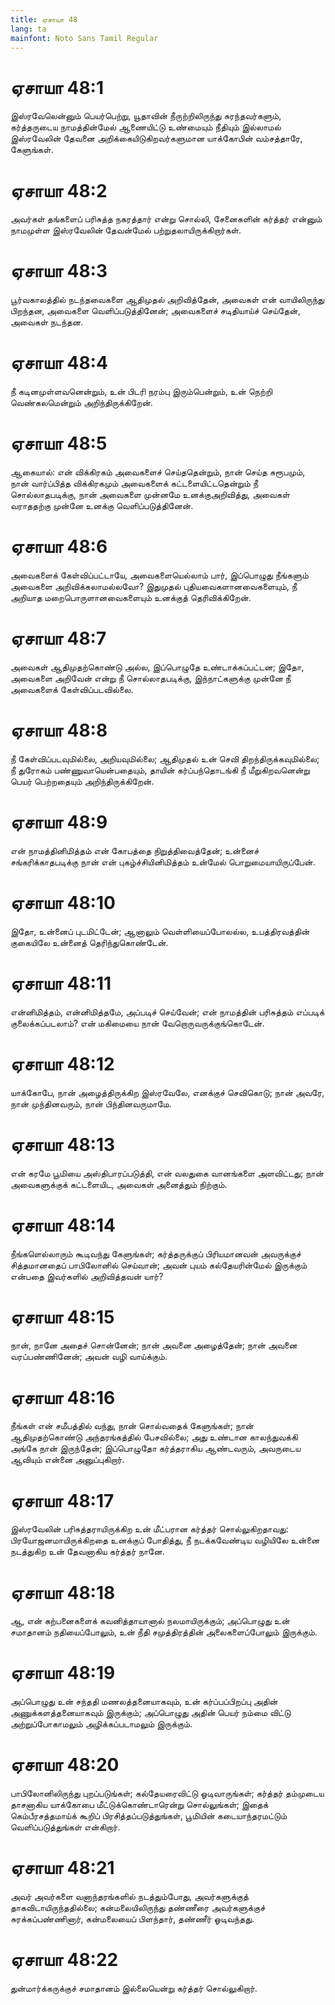```yaml
---
title: ஏசாயா 48
lang: ta
mainfont: Noto Sans Tamil Regular
---
```


# ஏசாயா 48:1

இஸ்ரவேலென்னும் பெயர்பெற்று, யூதாவின் நீருற்றிலிருந்து சுரந்தவர்களும், கர்த்தருடைய நாமத்தின்மேல் ஆணையிட்டு உண்மையும் நீதியும் இல்லாமல் இஸ்ரவேலின் தேவனை அறிக்கையிடுகிறவர்களுமான யாக்கோபின் வம்சத்தாரே, கேளுங்கள்.

# ஏசாயா 48:2

அவர்கள் தங்களைப் பரிசுத்த நகரத்தார் என்று சொல்லி, சேனைகளின் கர்த்தர் என்னும் நாமமுள்ள இஸ்ரவேலின் தேவன்மேல் பற்றுதலாயிருக்கிறார்கள்.

# ஏசாயா 48:3

பூர்வகாலத்தில் நடந்தவைகளை ஆதிமுதல் அறிவித்தேன், அவைகள் என் வாயிலிருந்து பிறந்தன, அவைகளை வெளிப்படுத்தினேன்; அவைகளைச் சடிதியாய்ச் செய்தேன், அவைகள் நடந்தன.

# ஏசாயா 48:4

நீ கடினமுள்ளவனென்றும், உன் பிடரி நரம்பு இரும்பென்றும், உன் நெற்றி வெண்கலமென்றும் அறிந்திருக்கிறேன்.

# ஏசாயா 48:5

ஆகையால்: என் விக்கிரகம் அவைகளைச் செய்ததென்றும், நான் செய்த சுரூபமும், நான் வார்ப்பித்த விக்கிரகமும் அவைகளைக் கட்டளையிட்டதென்றும் நீ சொல்லாதபடிக்கு, நான் அவைகளை முன்னமே உனக்குஅறிவித்து, அவைகள் வராததற்கு முன்னே உனக்கு வெளிப்படுத்தினேன்.

# ஏசாயா 48:6

அவைகளைக் கேள்விப்பட்டாயே, அவைகளையெல்லாம் பார், இப்பொழுது நீங்களும் அவைகளை அறிவிக்கலாமல்லவோ? இதுமுதல் புதியவைகளானவைகளையும், நீ அறியாத மறைபொருளானவைகளையும் உனக்குத் தெரிவிக்கிறேன்.

# ஏசாயா 48:7

அவைகள் ஆதிமுதற்கொண்டு அல்ல, இப்பொழுதே உண்டாக்கப்பட்டன; இதோ, அவைகளை அறிவேன் என்று நீ சொல்லாதபடிக்கு, இந்நாட்களுக்கு முன்னே நீ அவைகளைக் கேள்விப்படவில்லை.

# ஏசாயா 48:8

நீ கேள்விப்படவுமில்லை, அறியவுமில்லை; ஆதிமுதல் உன் செவி திறந்திருக்கவுமில்லை; நீ துரோகம் பண்ணுவாயென்பதையும், தாயின் கர்ப்பந்தொடங்கி நீ மீறுகிறவனென்று பெயர் பெற்றதையும் அறிந்திருக்கிறேன்.

# ஏசாயா 48:9

என் நாமத்தினிமித்தம் என் கோபத்தை நிறுத்திவைத்தேன்; உன்னைச் சங்கரிக்காதபடிக்கு நான் என் புகழ்ச்சியினிமித்தம் உன்மேல் பொறுமையாயிருப்பேன்.

# ஏசாயா 48:10

இதோ, உன்னைப் புடமிட்டேன்; ஆனாலும் வெள்ளியைப்போலல்ல, உபத்திரவத்தின் குகையிலே உன்னைத் தெரிந்துகொண்டேன்.

# ஏசாயா 48:11

என்னிமித்தம், என்னிமித்தமே, அப்படிச் செய்வேன்; என் நாமத்தின் பரிசுத்தம் எப்படிக் குலைக்கப்படலாம்? என் மகிமையை நான் வேறொருவருக்குங்கொடேன்.

# ஏசாயா 48:12

யாக்கோபே, நான் அழைத்திருக்கிற இஸ்ரவேலே, எனக்குச் செவிகொடு; நான் அவரே, நான் முந்தினவரும், நான் பிந்தினவருமாமே.

# ஏசாயா 48:13

என் கரமே பூமியை அஸ்திபாரப்படுத்தி, என் வலதுகை வானங்களை அளவிட்டது; நான் அவைகளுக்குக் கட்டளையிட, அவைகள் அனைத்தும் நிற்கும்.

# ஏசாயா 48:14

நீங்களெல்லாரும் கூடிவந்து கேளுங்கள்; கர்த்தருக்குப் பிரியமானவன் அவருக்குச் சித்தமானதைப் பாபிலோனில் செய்வான்; அவன் புயம் கல்தேயரின்மேல் இருக்கும் என்பதை இவர்களில் அறிவித்தவன் யார்?

# ஏசாயா 48:15

நான், நானே அதைச் சொன்னேன்; நான் அவனை அழைத்தேன்; நான் அவனை வரப்பண்ணினேன்; அவன் வழி வாய்க்கும்.

# ஏசாயா 48:16

நீங்கள் என் சமீபத்தில் வந்து, நான் சொல்வதைக் கேளுங்கள்; நான் ஆதிமுதற்கொண்டு அந்தரங்கத்தில் பேசவில்லை; அது உண்டான காலந்துவக்கி அங்கே நான் இருந்தேன்; இப்பொழுதோ கர்த்தராகிய ஆண்டவரும், அவருடைய ஆவியும் என்னை அனுப்புகிறார்.

# ஏசாயா 48:17

இஸ்ரவேலின் பரிசுத்தராயிருக்கிற உன் மீட்பரான கர்த்தர் சொல்லுகிறதாவது: பிரயோஜனமாயிருக்கிறதை உனக்குப் போதித்து, நீ நடக்கவேண்டிய வழியிலே உன்னை நடத்துகிற உன் தேவனாகிய கர்த்தர் நானே.

# ஏசாயா 48:18

ஆ, என் கற்பனைகளைக் கவனித்தாயானால் நலமாயிருக்கும்; அப்பொழுது உன் சமாதானம் நதியைப்போலும், உன் நீதி சமுத்திரத்தின் அலைகளைப்போலும் இருக்கும்.

# ஏசாயா 48:19

அப்பொழுது உன் சந்ததி மணலத்தனையாகவும், உன் கர்ப்பப்பிறப்பு அதின் அணுக்களத்தனையாகவும் இருக்கும்; அப்பொழுது அதின் பெயர் நம்மை விட்டு அற்றுப்போகாமலும் அழிக்கப்படாமலும் இருக்கும்.

# ஏசாயா 48:20

பாபிலோனிலிருந்து புறப்படுங்கள்; கல்தேயரைவிட்டு ஓடிவாருங்கள்; கர்த்தர் தம்முடைய தாசனாகிய யாக்கோபை மீட்டுக்கொண்டாரென்று சொல்லுங்கள்; இதைக் கெம்பீரசத்தமாய்க் கூறிப் பிரசித்தப்படுத்துங்கள், பூமியின் கடையாந்தரமட்டும் வெளிப்படுத்துங்கள் என்கிறார்.

# ஏசாயா 48:21

அவர் அவர்களை வனாந்தரங்களில் நடத்தும்போது, அவர்களுக்குத் தாகவிடாயிருந்ததில்லை; கன்மலையிலிருந்து தண்ணீரை அவர்களுக்குச் சுரக்கப்பண்ணினார், கன்மலையைப் பிளந்தார், தண்ணீர் ஓடிவந்தது.

# ஏசாயா 48:22

துன்மார்க்கருக்குச் சமாதானம் இல்லையென்று கர்த்தர் சொல்லுகிறார்.

